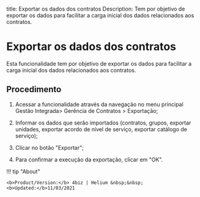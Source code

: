 title: Exportar os dados dos contratos
Description: Tem por objetivo de exportar os dados para facilitar a carga inicial dos dados relacionados aos contratos. 
# Exportar os dados dos contratos

Esta funcionalidade tem por objetivo de exportar os dados para facilitar a carga inicial dos dados relacionados aos contratos.

Procedimento
------------

1.  Acessar a funcionalidade através da navegação no menu principal Gestão
    Integrada\> Gerência de Contratos \> Exportação;

2.  Informar os dados que serão importados (contratos, grupos, exportar
    unidades, exportar acordo de nível de serviço, exportar catálogo de
    serviço);

3.  Clicar no botão "Exportar";

4.  Para confirmar a execução da exportação, clicar em "OK".

<!-- <i class='fa fa-youtube-play  fa-2x' style='color:#97ce17;vertical-align: middle;'> </i> [Video Library](https://www.youtube.com/playlist?list=PLB5qK2uzf2RNUc7XoNAAOyo3Ex5fKM2db)'
-->
!!! tip "About"

    <b>Product/Version:</b> 4biz | Helium &nbsp;&nbsp;
    <b>Updated:</b>11/03/2021

